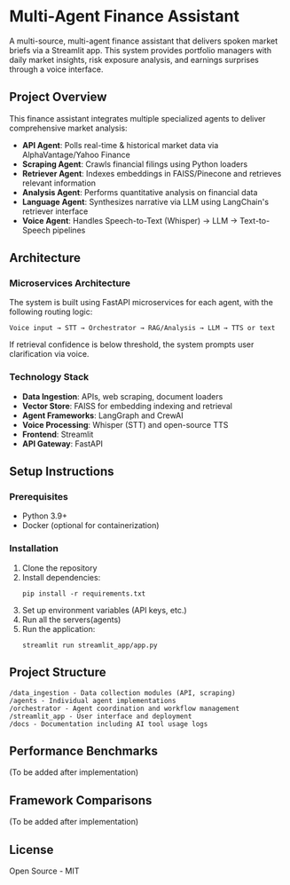 # Multi-Agent Finance Assistant

A multi-source, multi-agent finance assistant that delivers spoken market briefs via a Streamlit app. This system provides portfolio managers with daily market insights, risk exposure analysis, and earnings surprises through a voice interface.

## Project Overview

This finance assistant integrates multiple specialized agents to deliver comprehensive market analysis:

- **API Agent**: Polls real-time & historical market data via AlphaVantage/Yahoo Finance
- **Scraping Agent**: Crawls financial filings using Python loaders
- **Retriever Agent**: Indexes embeddings in FAISS/Pinecone and retrieves relevant information
- **Analysis Agent**: Performs quantitative analysis on financial data
- **Language Agent**: Synthesizes narrative via LLM using LangChain's retriever interface
- **Voice Agent**: Handles Speech-to-Text (Whisper) → LLM → Text-to-Speech pipelines

## Architecture

### Microservices Architecture

The system is built using FastAPI microservices for each agent, with the following routing logic:

```
Voice input → STT → Orchestrator → RAG/Analysis → LLM → TTS or text
```

If retrieval confidence is below threshold, the system prompts user clarification via voice.

### Technology Stack

- **Data Ingestion**: APIs, web scraping, document loaders
- **Vector Store**: FAISS for embedding indexing and retrieval
- **Agent Frameworks**: LangGraph and CrewAI
- **Voice Processing**: Whisper (STT) and open-source TTS
- **Frontend**: Streamlit
- **API Gateway**: FastAPI

## Setup Instructions

### Prerequisites

- Python 3.9+
- Docker (optional for containerization)

### Installation

1. Clone the repository
2. Install dependencies:
   ```
   pip install -r requirements.txt
   ```
3. Set up environment variables (API keys, etc.)
4. Run all the servers(agents)
5. Run the application:
   ```
   streamlit run streamlit_app/app.py
   ```

## Project Structure

```
/data_ingestion - Data collection modules (API, scraping)
/agents - Individual agent implementations
/orchestrator - Agent coordination and workflow management
/streamlit_app - User interface and deployment
/docs - Documentation including AI tool usage logs
```

## Performance Benchmarks

(To be added after implementation)

## Framework Comparisons

(To be added after implementation)

## License

Open Source - MIT
